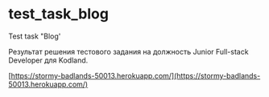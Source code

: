 # test_task_blog
Test task "Blog'

Результат решения тестового задания на должность Junior Full-stack Developer для Kodland.

[https://stormy-badlands-50013.herokuapp.com/](https://stormy-badlands-50013.herokuapp.com/)
